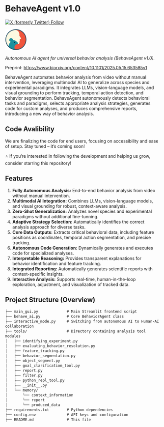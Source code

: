 # BehaveAgent v1.0
[![X (formerly Twitter) Follow](https://img.shields.io/twitter/follow/BehaveAIAgent?style=plastic&color=orange)](https://twitter.com/BehaveAIAgent)

<img src="assets/logo.png" width="70">

*Autonomous AI agent for universal behavior analysis (BehaveAgent v1.0).*

Preprint: https://www.biorxiv.org/content/10.1101/2025.05.15.653585v1

BehaveAgent automates behavior analysis from video without manual intervention, leveraging multimodal AI to generalize across species and experimental paradigms. It integrates LLMs, vision-language models, and visual grounding to perform tracking, temporal action detection, and behavior segmentation. BehaveAgent autonomously detects behavioral tasks and paradigms, selects appropriate analysis strategies, generates code for custom analyses, and produces comprehensive reports, introducing a new way of behavior analysis.

## Code Avalibility
We are finalizing the code for end users, focusing on accessibility and ease of setup. Stay tuned – it’s coming soon!

⭐ If you’re interested in following the development and helping us grow, consider starring this repository!

## Features

1. **Fully Autonomous Analysis:** End-to-end behavior analysis from video without manual intervention.
2. **Multimodal AI Integration:** Combines LLMs, vision-language models, and visual grounding for robust, context-aware analysis.
3. **Zero-Shot Generalization:** Analyzes novel species and experimental paradigms without additional fine-tunning.
4. **Adaptive Strategy Selection:** Automatically identifies the correct analysis approach for diverse tasks.
5. **Core Data Outputs:** Extracts critical behavioral data, including feature positions as coordinates, temporal action segmentation, and precise tracking.
6. **Autonomous Code Generation:** Dynamically generates and executes code for specialized analyses.
7. **Interpretable Reasoning:** Provides transparent explanations for behavior identification and feature tracking.
8. **Integrated Reporting:** Automatically generates scientific reports with context-specific insights.
9. **Interactive Analysis:** Supports real-time, human-in-the-loop exploration, adjustment, and visualization of tracked data.


## Project Structure (Overview)

```
├── main_gui.py             # Main Streamlit frontend script
├── behave_ai.py            # Core BehaviorAgent class
├── interactive_mode.py     # Switching from autonomous AI to Human-AI collaboration
├── tools/                  # Directory containing analysis tool modules
│   ├── identifying_experiment.py
│   ├── evaluating_behavior_resolution.py
│   ├── feature_tracking.py
│   ├── behavior_segmentation.py
│   ├── object_segment.py
│   ├── goal_clarification_tool.py   
│   ├── report.py
│   ├── filter.py             
│   ├── python_repl_tool.py   
│   ├── __init__.py
│   └── memory/               
│       └── context_information
│       └── report
│       └── produced_data
├── requirements.txt        # Python dependencies
├── config.env              # API keys and configuration 
├── README.md               # This file
```

